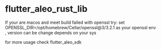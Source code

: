 # flutter_aleo_rust_lib

If your are macos and meet build failed with openssl try:
set
OPENSSL_DIR=/opt/homebrew/Cellar/openssl@3/3.2.1
as your openssl env , version can be change depends on your sys

for more usage check flutter_aleo_sdk